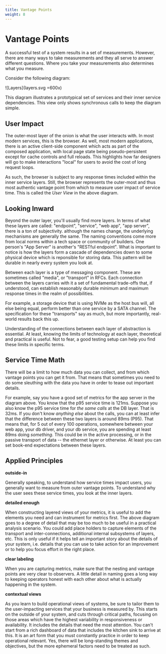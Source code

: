 ```yaml
---
title: Vantage Points
weight: 8
---
```


# Vantage Points

A successful test of a system results in a set of measurements. However, there are many ways to
take measurements and they all serve to answer different questions. Where you take your measurements
also determines what you measure.

Consider the following diagram:

![Layers](layers.svg =600x)

This diagram illustrates a prototypical set of services and their inner service dependencies. This view only shows synchronous calls to keep the diagram simple.

## User Impact

The outer-most layer of the onion is what the user interacts with. In most modern services, this is the browser. As well, most modern applications, there is an active client-side component which acts as part of the composed application, with local page state being pseudo-persistent except for cache controls and full reloads. This highlights how far designers will go to make interactions "local" for users to avoid the cost of long request loops.

As such, the browser is subject to any response times included within the inner service layers. Still, the browser represents the outer-most and thus most authentic vantage point from which to measure user impact of service time. This is called the _User View_ in the above diagram.

## Looking Inward

Beyond the outer layer, you'll usually find more layers. In terms of what these layers are called: "endpoint", "service", "web app", "app server", there is a ton of subjectivity. although the names change, the underlying mechanisms are generally the same. The naming conventions come more from local norms within a tech space or community of builders. One person's "App Server" is another's "RESTful endpoint". What is important to notice is how the layers form a cascade of dependencies down to some physical device which is reponsible for storing data. This pattern will be durable in nearly every system you look at.

Between each layer is a type of messaging component. These are sometimes called "media", or "transport" in RFCs. Each connection between the layers carries with it a set of fundamental trade-offs that, if understood, can establish reasonably durable minimum and maximum response times in the realm of possibilities.

For example, a storage device that is using NVMe as the host bus will, all else being equal, perform better than one service by a SATA channel. The specification for these "transports" say as much, but more importantly, real-world results back this up.

Understanding of the connections between each layer of abstraction is essential. At least,
knowing the limits of technology at each layer, theoretical and practical is useful. Not to fear, a good testing setup can help you find these limits in specific terms.

## Service Time Math

There will be a limit to how much data you can collect, and from which vantage points you
can get it from. That means that sometimes you need to do some sleuthing with the data you
have in order to tease out important details.

For example, say you have a good set of metrics for the app server in the diagram above. You know that the p95 service time is 121ms. Suppose you also know the p95 service time for _the same calls_ at the DB layer. That is 32ms. If you don't know _anything else_ about the calls, you can at least infer that the difference between these two layers is around 89ms (P95). That means that, for 5 out of every 100 operations, somewhere between your web app, your db driver, and your db service, you are spending at least 89ms doing *something*. This could be in the active processing, or in the passive transport of data -- the ethernet layer or otherwise. At least you can set book-end expectations between these layers.

## Applied Principles

**outside-in**

Generally speaking, to understand how service times impact users, you generally want to measure from outer vantage points. To understand why the user sees these  service times, you look at the inner layers.

**detailed enough**

When constructing layered views of your metrics, it is useful to add the elements you need and
can instrument for metrics first. The above diagram goes to a degree of detail that may be too much to be useful in a practical analysis scenario. You could add place holders to capture elements of the transport and inter-connections, additional internal subsystems of layers, etc. This is only useful if it helps tell an important story about the details of your system, i.e. details that you can use to take action for an improvement or to help you focus effort in the right place.

**clear labeling**

When you are capturing metrics, make sure that the nesting and vantage points are very clear to observers. A little detail in naming goes a long way to keeping operators honest with each other about what is actually happening in the system.

**contextual views**

As you learn to build operational views of systems, be sure to tailor them to the user-impacting services that your business is measured by. This starts on the outside of your system, and cuts through critical paths, focusing on those areas which have the highest variability in responsiveness or availability. It includes the details that need the most attention. You can't start from a rich dashboard of data that includes the kitchen sink to arrive at this. It is an art form that you must constantly practice in order to keep operational relevant. Yes, there will be long-standing themes and objectives, but the more ephemeral factors need to be treated as such.






